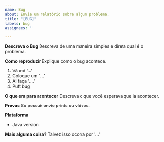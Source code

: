 ```yaml
---
name: Bug
about: Envie um relatório sobre algum problema.
title: "[BUG]"
labels: bug
assignees: ''

---
```


**Descreva o Bug**
Descreva de uma maneira simples e direta qual é o problema.

**Como reproduzir**
Explique como o bug acontece.
1. Vá até '...'
2. Coloque um '....'
3. Ai faça '....'
4. Puft bug

**O que era para acontecer**
Descreva o que você esperava que ia acontecer.

**Provas**
Se possuir envie prints ou vídeos. 

**Plataforma**
 - Java version

**Mais alguma coisa?**
Talvez isso ocorra por '...'
